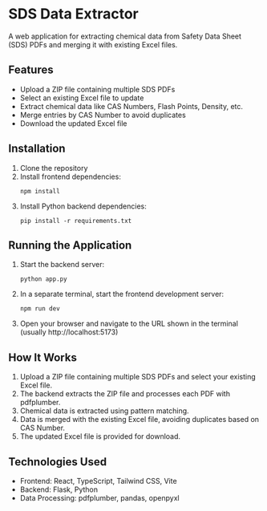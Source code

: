 # SDS Data Extractor

A web application for extracting chemical data from Safety Data Sheet (SDS) PDFs and merging it with existing Excel files.

## Features

- Upload a ZIP file containing multiple SDS PDFs
- Select an existing Excel file to update
- Extract chemical data like CAS Numbers, Flash Points, Density, etc.
- Merge entries by CAS Number to avoid duplicates
- Download the updated Excel file

## Installation

1. Clone the repository
2. Install frontend dependencies:
   ```
   npm install
   ```
3. Install Python backend dependencies:
   ```
   pip install -r requirements.txt
   ```

## Running the Application

1. Start the backend server:
   ```
   python app.py
   ```
2. In a separate terminal, start the frontend development server:
   ```
   npm run dev
   ```
3. Open your browser and navigate to the URL shown in the terminal (usually http://localhost:5173)

## How It Works

1. Upload a ZIP file containing multiple SDS PDFs and select your existing Excel file.
2. The backend extracts the ZIP file and processes each PDF with pdfplumber.
3. Chemical data is extracted using pattern matching.
4. Data is merged with the existing Excel file, avoiding duplicates based on CAS Number.
5. The updated Excel file is provided for download.

## Technologies Used

- Frontend: React, TypeScript, Tailwind CSS, Vite
- Backend: Flask, Python
- Data Processing: pdfplumber, pandas, openpyxl